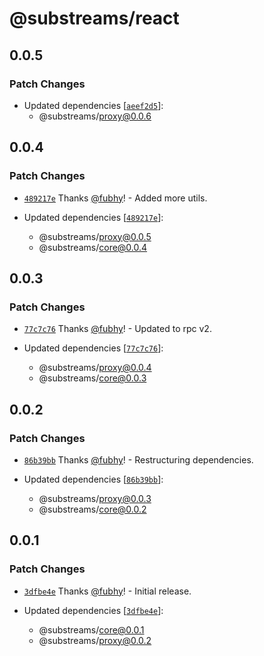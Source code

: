 # @substreams/react

## 0.0.5

### Patch Changes

- Updated dependencies [[`aeef2d5`](https://github.com/substreams-js/substreams-js/commit/aeef2d5f1a676d24a352fc337066df7c936e2154)]:
  - @substreams/proxy@0.0.6

## 0.0.4

### Patch Changes

- [`489217e`](https://github.com/substreams-js/substreams-js/commit/489217e6a4ff28b80ba04697200b0cdffb0ae965) Thanks [@fubhy](https://github.com/fubhy)! - Added more utils.

- Updated dependencies [[`489217e`](https://github.com/substreams-js/substreams-js/commit/489217e6a4ff28b80ba04697200b0cdffb0ae965)]:
  - @substreams/proxy@0.0.5
  - @substreams/core@0.0.4

## 0.0.3

### Patch Changes

- [`77c7c76`](https://github.com/substreams-js/substreams-js/commit/77c7c76c68510046b1aaeb0d94a3b57972ff904a) Thanks [@fubhy](https://github.com/fubhy)! - Updated to rpc v2.

- Updated dependencies [[`77c7c76`](https://github.com/substreams-js/substreams-js/commit/77c7c76c68510046b1aaeb0d94a3b57972ff904a)]:
  - @substreams/proxy@0.0.4
  - @substreams/core@0.0.3

## 0.0.2

### Patch Changes

- [`86b39bb`](https://github.com/substreams-js/substreams-js/commit/86b39bb7f94e2f607bc04f99e6ffab3f4d4370a5) Thanks [@fubhy](https://github.com/fubhy)! - Restructuring dependencies.

- Updated dependencies [[`86b39bb`](https://github.com/substreams-js/substreams-js/commit/86b39bb7f94e2f607bc04f99e6ffab3f4d4370a5)]:
  - @substreams/proxy@0.0.3
  - @substreams/core@0.0.2

## 0.0.1

### Patch Changes

- [`3dfbe4e`](https://github.com/substreams-js/substreams-js/commit/3dfbe4e6d8d2625b5f9042560b7c539dd1dcdfbc) Thanks [@fubhy](https://github.com/fubhy)! - Initial release.

- Updated dependencies [[`3dfbe4e`](https://github.com/substreams-js/substreams-js/commit/3dfbe4e6d8d2625b5f9042560b7c539dd1dcdfbc)]:
  - @substreams/core@0.0.1
  - @substreams/proxy@0.0.2

